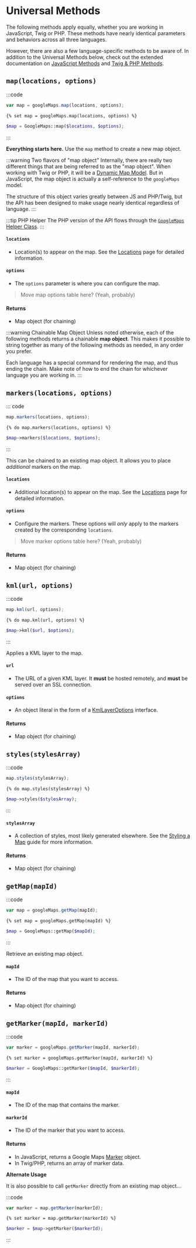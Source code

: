 # Universal Methods

The following methods apply equally, whether you are working in JavaScript, Twig or PHP. These methods have nearly identical parameters and behaviors across all three languages.

However, there are also a few language-specific methods to be aware of. In addition to the Universal Methods below, check out the extended documentation on [JavaScript Methods](/maps/javascript-methods/) and [Twig & PHP Methods](/maps/twig-php-methods/).

## `map(locations, options)`

:::code
```js
var map = googleMaps.map(locations, options);
```
```twig
{% set map = googleMaps.map(locations, options) %}
```
```php
$map = GoogleMaps::map($locations, $options);
```
:::

**Everything starts here.** Use the `map` method to create a new map object.

:::warning Two flavors of "map object"
Internally, there are really two different things that are being referred to as the "map object". When working with Twig or PHP, it will be a [Dynamic Map Model](/models/dynamic-map-model/). But in JavaScript, the map object is actually a self-reference to the `googleMaps` model.

 The structure of this object varies greatly between JS and PHP/Twig, but the API has been designed to make usage nearly identical regardless of language.
:::

:::tip PHP Helper
The PHP version of the API flows through the [`GoogleMaps` Helper Class](/helper/).
:::

#### `locations`

 - Location(s) to appear on the map. See the [Locations](/maps/locations/) page for detailed information.

#### `options`

 - The `options` parameter is where you can configure the map.

> Move map options table here? (Yeah, probably)

#### Returns

 - Map object (for chaining)

:::warning Chainable Map Object
Unless noted otherwise, each of the following methods returns a chainable **map object**. This makes it possible to string together as many of the following methods as needed, in any order you prefer.

Each language has a special command for rendering the map, and thus ending the chain. Make note of how to end the chain for whichever language you are working in.
:::

## `markers(locations, options)`

::: code
```js
map.markers(locations, options);
```
```twig
{% do map.markers(locations, options) %}
```
```php
$map->markers($locations, $options);
```
:::

This can be chained to an existing map object. It allows you to place _additional_ markers on the map.

#### `locations`

 - Additional location(s) to appear on the map. See the [Locations](/maps/locations/) page for detailed information.

#### `options`

 - Configure the markers. These options will _only_ apply to the markers created by the corresponding `locations`.

> Move marker options table here? (Yeah, probably)

#### Returns

 - Map object (for chaining)

## `kml(url, options)`

:::code
```js
map.kml(url, options);
```
```twig
{% do map.kml(url, options) %}
```
```php
$map->kml($url, $options);
```
:::

Applies a KML layer to the map.

#### `url`

 - The URL of a given KML layer. It **must** be hosted remotely, and **must** be served over an SSL connection.
 
#### `options`

 - An object literal in the form of a [KmlLayerOptions](https://developers.google.com/maps/documentation/javascript/reference/kml#KmlLayerOptions) interface.

#### Returns

 - Map object (for chaining)

## `styles(stylesArray)`

:::code
```js
map.styles(stylesArray);
```
```twig
{% do map.styles(stylesArray) %}
```
```php
$map->styles($stylesArray);
```
:::

#### `stylesArray`

 - A collection of styles, most likely generated elsewhere. See the [Styling a Map](/guides/styling-a-map/) guide for more information.

#### Returns

 - Map object (for chaining)

## `getMap(mapId)`

:::code
```js
var map = googleMaps.getMap(mapId);
```
```twig
{% set map = googleMaps.getMap(mapId) %}
```
```php
$map = GoogleMaps::getMap($mapId);
```
:::

Retrieve an existing map object.

#### `mapId`

 - The ID of the map that you want to access.

#### Returns

 - Map object (for chaining)

## `getMarker(mapId, markerId)`

:::code
```js
var marker = googleMaps.getMarker(mapId, markerId);
```
```twig
{% set marker = googleMaps.getMarker(mapId, markerId) %}
```
```php
$marker = GoogleMaps::getMarker($mapId, $markerId);
```
:::

#### `mapId`

 - The ID of the map that contains the marker.

#### `markerId`

 - The ID of the marker that you want to access.

#### Returns

 - In JavaScript, returns a Google Maps [Marker](https://developers.google.com/maps/documentation/javascript/reference/marker) object.
 - In Twig/PHP, returns an array of marker data.

**Alternate Usage**

It is also possible to call `getMarker` directly from an existing map object...

:::code
```js
var marker = map.getMarker(markerId);
```
```twig
{% set marker = map.getMarker(markerId) %}
```
```php
$marker = $map->getMarker($markerId);
```
:::
